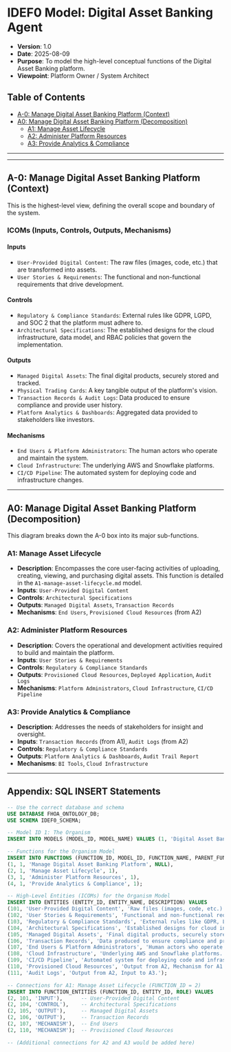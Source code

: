 # IDEF0 Model: Digital Asset Banking Agent

*   **Version**: 1.0
*   **Date**: 2025-08-09
*   **Purpose**: To model the high-level conceptual functions of the Digital Asset Banking platform.
*   **Viewpoint**: Platform Owner / System Architect


## Table of Contents

* [A-0: Manage Digital Asset Banking Platform (Context)](#a-0-manage-digital-asset-banking-platform-context)
* [A0: Manage Digital Asset Banking Platform (Decomposition)](#a0-manage-digital-asset-banking-platform-decomposition)
    * [A1: Manage Asset Lifecycle](#a1-manage-asset-lifecycle)
    * [A2: Administer Platform Resources](#a2-administer-platform-resources)
    * [A3: Provide Analytics & Compliance](#a3-provide-analytics--compliance)

---


---
## A-0: Manage Digital Asset Banking Platform (Context)

This is the highest-level view, defining the overall scope and boundary of the system.

### ICOMs (Inputs, Controls, Outputs, Mechanisms)

#### Inputs
* `User-Provided Digital Content`: The raw files (images, code, etc.) that are transformed into assets.
* `User Stories & Requirements`: The functional and non-functional requirements that drive development.

#### Controls
* `Regulatory & Compliance Standards`: External rules like GDPR, LGPD, and SOC 2 that the platform must adhere to.
* `Architectural Specifications`: The established designs for the cloud infrastructure, data model, and RBAC policies that govern the implementation.

#### Outputs
* `Managed Digital Assets`: The final digital products, securely stored and tracked.
* `Physical Trading Cards`: A key tangible output of the platform's vision.
* `Transaction Records & Audit Logs`: Data produced to ensure compliance and provide user history.
* `Platform Analytics & Dashboards`: Aggregated data provided to stakeholders like investors.

#### Mechanisms
* `End Users & Platform Administrators`: The human actors who operate and maintain the system.
* `Cloud Infrastructure`: The underlying AWS and Snowflake platforms.
* `CI/CD Pipeline`: The automated system for deploying code and infrastructure changes.

---
## A0: Manage Digital Asset Banking Platform (Decomposition)

This diagram breaks down the A-0 box into its major sub-functions.

### A1: Manage Asset Lifecycle
*   **Description**: Encompasses the core user-facing activities of uploading, creating, viewing, and purchasing digital assets. This function is detailed in the `A1-manage-asset-lifecycle.md` model.
*   **Inputs**: `User-Provided Digital Content`
*   **Controls**: `Architectural Specifications`
*   **Outputs**: `Managed Digital Assets`, `Transaction Records`
*   **Mechanisms**: `End Users`, `Provisioned Cloud Resources` (from A2)

### A2: Administer Platform Resources
*   **Description**: Covers the operational and development activities required to build and maintain the platform.
*   **Inputs**: `User Stories & Requirements`
*   **Controls**: `Regulatory & Compliance Standards`
*   **Outputs**: `Provisioned Cloud Resources`, `Deployed Application`, `Audit Logs`
*   **Mechanisms**: `Platform Administrators`, `Cloud Infrastructure`, `CI/CD Pipeline`

### A3: Provide Analytics & Compliance
*   **Description**: Addresses the needs of stakeholders for insight and oversight.
*   **Inputs**: `Transaction Records` (from A1), `Audit Logs` (from A2)
*   **Controls**: `Regulatory & Compliance Standards`
*   **Outputs**: `Platform Analytics & Dashboards`, `Audit Trail Report`
*   **Mechanisms**: `BI Tools`, `Cloud Infrastructure`

---

## Appendix: SQL INSERT Statements

```sql
-- Use the correct database and schema
USE DATABASE FHOA_ONTOLOGY_DB;
USE SCHEMA IDEF0_SCHEMA;

-- Model ID 1: The Organism
INSERT INTO MODELS (MODEL_ID, MODEL_NAME) VALUES (1, 'Digital Asset Banking Organism');

-- Functions for the Organism Model
INSERT INTO FUNCTIONS (FUNCTION_ID, MODEL_ID, FUNCTION_NAME, PARENT_FUNCTION_ID) VALUES
(1, 1, 'Manage Digital Asset Banking Platform', NULL),
(2, 1, 'Manage Asset Lifecycle', 1),
(3, 1, 'Administer Platform Resources', 1),
(4, 1, 'Provide Analytics & Compliance', 1);

-- High-Level Entities (ICOMs) for the Organism Model
INSERT INTO ENTITIES (ENTITY_ID, ENTITY_NAME, DESCRIPTION) VALUES
(101, 'User-Provided Digital Content', 'Raw files (images, code, etc.) that are transformed into assets.'),
(102, 'User Stories & Requirements', 'Functional and non-functional requirements that drive development.'),
(103, 'Regulatory & Compliance Standards', 'External rules like GDPR, LGPD, and SOC 2.'),
(104, 'Architectural Specifications', 'Established designs for cloud infrastructure, data models, etc.'),
(105, 'Managed Digital Assets', 'Final digital products, securely stored and tracked.'),
(106, 'Transaction Records', 'Data produced to ensure compliance and provide user history.'),
(107, 'End Users & Platform Administrators', 'Human actors who operate and maintain the system.'),
(108, 'Cloud Infrastructure', 'Underlying AWS and Snowflake platforms.'),
(109, 'CI/CD Pipeline', 'Automated system for deploying code and infrastructure changes.'),
(110, 'Provisioned Cloud Resources', 'Output from A2, Mechanism for A1.'),
(111, 'Audit Logs', 'Output from A2, Input to A3.');

-- Connections for A1: Manage Asset Lifecycle (FUNCTION_ID = 2)
INSERT INTO FUNCTION_ENTITIES (FUNCTION_ID, ENTITY_ID, ROLE) VALUES
(2, 101, 'INPUT'),      -- User-Provided Digital Content
(2, 104, 'CONTROL'),    -- Architectural Specifications
(2, 105, 'OUTPUT'),     -- Managed Digital Assets
(2, 106, 'OUTPUT'),     -- Transaction Records
(2, 107, 'MECHANISM'),  -- End Users
(2, 110, 'MECHANISM');  -- Provisioned Cloud Resources

-- (Additional connections for A2 and A3 would be added here)
```